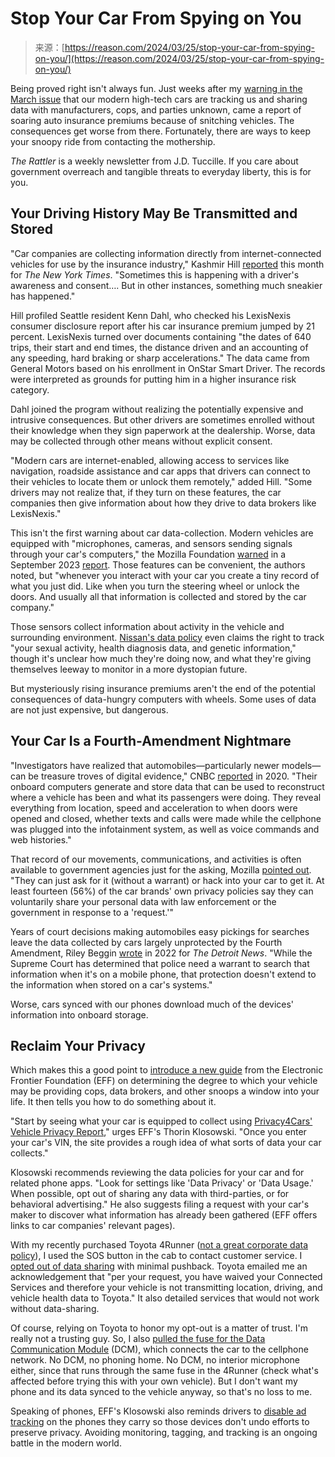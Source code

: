 <!--yml
category: 未分类
date: 2024-05-29 12:39:15
-->

# Stop Your Car From Spying on You

> 来源：[https://reason.com/2024/03/25/stop-your-car-from-spying-on-you/](https://reason.com/2024/03/25/stop-your-car-from-spying-on-you/)

Being proved right isn't always fun. Just weeks after my [warning in the March issue](https://reason.com/2024/02/15/big-brother-in-the-drivers-seat/) that our modern high-tech cars are tracking us and sharing data with manufacturers, cops, and parties unknown, came a report of soaring auto insurance premiums because of snitching vehicles. The consequences get worse from there. Fortunately, there are ways to keep your snoopy ride from contacting the mothership.

*The Rattler* is a weekly newsletter from J.D. Tuccille. If you care about government overreach and tangible threats to everyday liberty, this is for you.

## Your Driving History May Be Transmitted and Stored

"Car companies are collecting information directly from internet-connected vehicles for use by the insurance industry," Kashmir Hill [reported](https://www.nytimes.com/2024/03/11/technology/carmakers-driver-tracking-insurance.html) this month for *The New York Times*. "Sometimes this is happening with a driver's awareness and consent…. But in other instances, something much sneakier has happened."

Hill profiled Seattle resident Kenn Dahl, who checked his LexisNexis consumer disclosure report after his car insurance premium jumped by 21 percent. LexisNexis turned over documents containing "the dates of 640 trips, their start and end times, the distance driven and an accounting of any speeding, hard braking or sharp accelerations." The data came from General Motors based on his enrollment in OnStar Smart Driver. The records were interpreted as grounds for putting him in a higher insurance risk category.

Dahl joined the program without realizing the potentially expensive and intrusive consequences. But other drivers are sometimes enrolled without their knowledge when they sign paperwork at the dealership. Worse, data may be collected through other means without explicit consent.

"Modern cars are internet-enabled, allowing access to services like navigation, roadside assistance and car apps that drivers can connect to their vehicles to locate them or unlock them remotely," added Hill. "Some drivers may not realize that, if they turn on these features, the car companies then give information about how they drive to data brokers like LexisNexis."

This isn't the first warning about car data-collection. Modern vehicles are equipped with "microphones, cameras, and sensors sending signals through your car's computers," the Mozilla Foundation [warned](https://foundation.mozilla.org/en/privacynotincluded/articles/what-data-does-my-car-collect-about-me-and-where-does-it-go/) in a September 2023 [report](https://foundation.mozilla.org/en/privacynotincluded/articles/its-official-cars-are-the-worst-product-category-we-have-ever-reviewed-for-privacy/). Those features can be convenient, the authors noted, but "whenever you interact with your car you create a tiny record of what you just did. Like when you turn the steering wheel or unlock the doors. And usually all that information is collected and stored by the car company."

Those sensors collect information about activity in the vehicle and surrounding environment. [Nissan's data policy](https://foundation.mozilla.org/en/privacynotincluded/nissan/) even claims the right to track "your sexual activity, health diagnosis data, and genetic information," though it's unclear how much they're doing now, and what they're giving themselves leeway to monitor in a more dystopian future.

But mysteriously rising insurance premiums aren't the end of the potential consequences of data-hungry computers with wheels. Some uses of data are not just expensive, but dangerous.

## Your Car Is a Fourth-Amendment Nightmare

"Investigators have realized that automobiles—particularly newer models—can be treasure troves of digital evidence," CNBC [reported](https://www.nbcnews.com/tech/tech-news/snitches-wheels-police-turn-car-data-destroy-suspects-alibis-n1251939) in 2020\. "Their onboard computers generate and store data that can be used to reconstruct where a vehicle has been and what its passengers were doing. They reveal everything from location, speed and acceleration to when doors were opened and closed, whether texts and calls were made while the cellphone was plugged into the infotainment system, as well as voice commands and web histories."

That record of our movements, communications, and activities is often available to government agencies just for the asking, Mozilla [pointed out](https://foundation.mozilla.org/en/privacynotincluded/articles/after-researching-cars-and-privacy-heres-what-keeps-us-up-at-night/). "They can just ask for it (without a warrant) or hack into your car to get it. At least fourteen (56%) of the car brands' own privacy policies say they can voluntarily share your personal data with law enforcement or the government in response to a 'request.'"

Years of court decisions making automobiles easy pickings for searches leave the data collected by cars largely unprotected by the Fourth Amendment, Riley Beggin [wrote](https://www.governing.com/security/police-dont-need-a-warrant-to-pull-personal-data-from-cars) in 2022 for *The Detroit News*. "While the Supreme Court has determined that police need a warrant to search that information when it's on a mobile phone, that protection doesn't extend to the information when stored on a car's systems."

Worse, cars synced with our phones download much of the devices' information into onboard storage.

## Reclaim Your Privacy

Which makes this a good point to [introduce a new guide](https://www.eff.org/deeplinks/2024/03/how-figure-out-what-your-car-knows-about-you-and-opt-out-sharing-when-you-can) from the Electronic Frontier Foundation (EFF) on determining the degree to which your vehicle may be providing cops, data brokers, and other snoops a window into your life. It then tells you how to do something about it.

"Start by seeing what your car is equipped to collect using [Privacy4Cars' Vehicle Privacy Report](https://vehicleprivacyreport.com/)," urges EFF's Thorin Klosowski. "Once you enter your car's VIN, the site provides a rough idea of what sorts of data your car collects."

Klosowski recommends reviewing the data policies for your car and for related phone apps. "Look for settings like 'Data Privacy' or 'Data Usage.' When possible, opt out of sharing any data with third-parties, or for behavioral advertising." He also suggests filing a request with your car's maker to discover what information has already been gathered (EFF offers links to car companies' relevant pages).

With my recently purchased Toyota 4Runner ([not a great corporate data policy](https://foundation.mozilla.org/en/privacynotincluded/toyota/)), I used the SOS button in the cab to contact customer service. I [opted out of data sharing](https://www.4runners.com/threads/my-dcm-disconnection-odyssey.25104/) with minimal pushback. Toyota emailed me an acknowledgement that "per your request, you have waived your Connected Services and therefore your vehicle is not transmitting location, driving, and vehicle health data to Toyota." It also detailed services that would not work without data-sharing.

Of course, relying on Toyota to honor my opt-out is a matter of trust. I'm really not a trusting guy. So, I also [pulled the fuse for the Data Communication Module](https://www.4runners.com/threads/how-to-disconnect-the-tracking-telemetry-on-the-5th-gen-4runner.20628/#post-255368) (DCM), which connects the car to the cellphone network. No DCM, no phoning home. No DCM, no interior microphone either, since that runs through the same fuse in the 4Runner (check what's affected before trying this with your own vehicle). But I don't want my phone and its data synced to the vehicle anyway, so that's no loss to me.

Speaking of phones, EFF's Klosowski also reminds drivers to [disable ad tracking](https://www.eff.org/deeplinks/2022/05/how-disable-ad-id-tracking-ios-and-android-and-why-you-should-do-it-now) on the phones they carry so those devices don't undo efforts to preserve privacy. Avoiding monitoring, tagging, and tracking is an ongoing battle in the modern world.